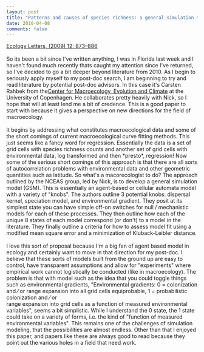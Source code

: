 ```yaml
---
layout: post
title: "Patterns and causes of species richness: a general simulation model for macroecology"
date: 2010-04-08
comments: false
---
```


<div class='post'>
<a href="http://docs.google.com/fileview?id=0B_M0mgmVJAKUMTE3MDA1NTktNDcyZS00OGI0LWFkY2MtOWFhYWZmMDQzMjM2&hl=en">Ecology Letters, (2009) 12: 873–886</a><br /><br />So its been a bit since I've written anything, I was in Florida last week and I haven't found much recently thats caught my attention since I've returned, so I've decided to go a bit deeper beyond literature from 2010.  As I begin to seriously apply myself to my post-doc search, I am beginning to try and read literature by potential post-doc advisors.  In this case it's Carsten Rahbek from the<a href="http://macroecology.ku.dk/">Center for Macroecology, Evolution and Climate</a> at the University of Copenhagen. He collaborates pretty heavily with Nick, so I hope that will at least lend me a bit of credence.  This is a good paper to start with because it gives a perspective on new directions for the field of macroecology.<br /><br />It begins by addressing what constitutes macroecological data and some of the short comings of current macroecological curve fitting methods.  This just seems like a fancy word for regression.  Essentially the data is a set of grid cells with species richness counts and another set of grid cells with environmental data, log transformed and then *presto*, regression!  Now some of the serious short comings of this approach is that there are all sorts of autocorrelation problems with environmental data and other geometric quantities such as latitude.  So what's a macorecologist to do?  The approach outlined by the NCEAS group, led by Nick, is to develop a general simulation model (GSM).  This is essentially an agent-based or cellular automata model with a variety of "knobs".  The authors outline 3 potential knobs: dispersal kernel, speciation model, and environmental gradient.  They posit at its simplest state you can have simple off-on switches for null / mechanistic models for each of these processes.  They then outline how each of the unique 8 states of each model correspond (or don't) to a model in the literature.  They finally outline a criteria for how to assess model fit using a modified mean square error and a minimization of Kluback-Leibler distance.  <br /><br />I love this sort of proposal because I'm a big fan of agent based model in ecology and certainly want to move in that direction for my post-doc.  I believe that these sorts of models built from the ground up are easy to control, have transparent assumptions and allow for "experiments" where empirical work cannot logistically be conducted (like in macroecology).  The problem is that with model such as the idea that you could toggle things such as environmental gradients, "Environmental gradients: 0 = colonization and ⁄ or range expansion into all grid cells equiprobable, 1 = probabilistic colonization and ⁄ or<br />range expansion into grid cells as a function of measured environmental variables", seems a bit simplistic.  While I understand the 0 state, the 1 state could take on a variety of forms, i.e. the kind of "function of measured environmental variables".  This remains one of the challenges of simulation modeling, that the possibilities are almost endless.  Other than that I enjoyed this paper, and papers like these are always good to read because they point out the various holes in a field that need work.</div>
